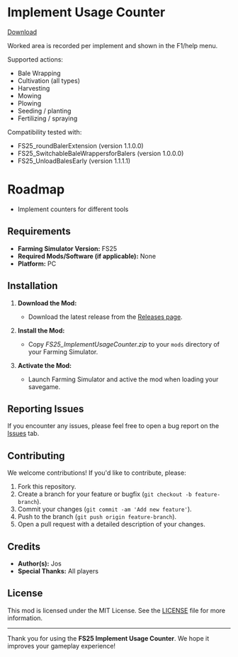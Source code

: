 # Implement Usage Counter

[Download](https://github.com/Jos-Modding/FS25_ImplementUsageCounter/releases)

Worked area is recorded per implement and shown in the F1/help menu.

Supported actions:
- Bale Wrapping
- Cultivation (all types)
- Harvesting
- Mowing
- Plowing
- Seeding / planting
- Fertilizing / spraying

Compatibility tested with:
- FS25_roundBalerExtension (version 1.1.0.0)
- FS25_SwitchableBaleWrappersforBalers (version 1.0.0.0)
- FS25_UnloadBalesEarly (version 1.1.1.1)

# Roadmap

- Implement counters for different tools

## Requirements

- **Farming Simulator Version:** FS25
- **Required Mods/Software (if applicable):** None
- **Platform:** PC

## Installation

1. **Download the Mod:**
    - Download the latest release from the [Releases page](https://github.com/Jos-Modding/FS25_ImplementUsageCounter/releases).

2. **Install the Mod:**
    - Copy _FS25_ImplementUsageCounter.zip_ to your `mods` directory of your Farming Simulator.

3. **Activate the Mod:**
    - Launch Farming Simulator and active the mod when loading your savegame.

## Reporting Issues

If you encounter any issues, please feel free to open a bug report on the [Issues](https://github.com/Jos-Modding/FS25_ImplementUsageCounter/issues) tab.

## Contributing

We welcome contributions! If you'd like to contribute, please:

1. Fork this repository.
2. Create a branch for your feature or bugfix (`git checkout -b feature-branch`).
3. Commit your changes (`git commit -am 'Add new feature'`).
4. Push to the branch (`git push origin feature-branch`).
5. Open a pull request with a detailed description of your changes.

## Credits

- **Author(s):** Jos
- **Special Thanks:** All players

## License

This mod is licensed under the MIT License. See the [LICENSE](https://github.com/Jos-Modding/FS25_ImplementUsageCounter/blob/main/LICENSE) file for more information.

---

Thank you for using the **FS25 Implement Usage Counter**. We hope it improves your gameplay experience!
